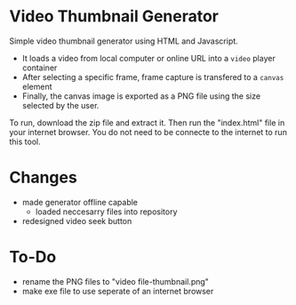 # Video Thumbnail Generator

Simple video thumbnail generator using HTML and Javascript.
* It loads a video from local computer or online URL into a `video` player container
* After selecting a specific frame, frame capture is transfered to a `canvas` element
* Finally, the canvas image is exported as a PNG file using the size selected by the user.

To run, download the zip file and extract it. Then run the "index.html" file in your internet browser.
You do not need to be connecte to the internet to run this tool.

# Changes
* made generator offline capable
  * loaded neccesarry files into repository
* redesigned video seek button

# To-Do
* rename the PNG files to "video file-thumbnail.png"
* make exe file to use seperate of an internet browser
